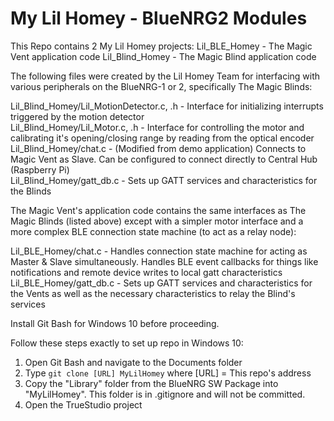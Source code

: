My Lil Homey - BlueNRG2 Modules
===============================
This Repo contains 2 My Lil Homey projects:
Lil_BLE_Homey - The Magic Vent application code
Lil_Blind_Homey - The Magic Blind application code 

The following files were created by the Lil Homey Team for interfacing with various peripherals on the BlueNRG-1 or 2, specifically The Magic Blinds:  

Lil_Blind_Homey/Lil_MotionDetector.c, .h - Interface for initializing interrupts triggered by the motion detector  
Lil_Blind_Homey/Lil_Motor.c, .h - Interface for controlling the motor and calibrating it's opening/closing range by reading from the optical encoder  
Lil_Blind_Homey/chat.c - (Modified from demo application) Connects to Magic Vent as Slave. Can be configured to connect directly to Central Hub (Raspberry Pi)  
Lil_Blind_Homey/gatt_db.c - Sets up GATT services and characteristics for the Blinds  

The Magic Vent's application code contains the same interfaces as The Magic Blinds (listed above) except with a simpler motor interface and a more complex BLE connection state machine (to act as a relay node):  

Lil_BLE_Homey/chat.c - Handles connection state machine for acting as Master & Slave simultaneously. Handles BLE event callbacks for things like notifications and remote device writes to local gatt characteristics  
Lil_BLE_Homey/gatt_db.c - Sets up GATT services and characteristics for the Vents as well as the necessary characteristics to relay the Blind's services   

Install Git Bash for Windows 10 before proceeding.

Follow these steps exactly to set up repo in Windows 10:
1. Open Git Bash and navigate to the Documents folder
2. Type `git clone [URL] MyLilHomey` where [URL] = This repo's address
3. Copy the "Library" folder from the BlueNRG SW Package into "MyLilHomey". This folder is in .gitignore and will not be committed.
4. Open the TrueStudio project

